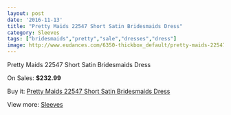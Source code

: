 ```yaml
---
layout: post
date: '2016-11-13'
title: "Pretty Maids 22547 Short Satin Bridesmaids Dress"
category: Sleeves
tags: ["bridesmaids","pretty","sale","dresses","dress"]
image: http://www.eudances.com/6350-thickbox_default/pretty-maids-22547-short-satin-bridesmaids-dress.jpg
---
```

Pretty Maids 22547 Short Satin Bridesmaids Dress

On Sales: **$232.99**
<a href="https://www.eudances.com/en/sleeves/2302-pretty-maids-22547-short-satin-bridesmaids-dress.html"><amp-img layout="responsive" width="600" height="600" src="//www.eudances.com/6350-thickbox_default/pretty-maids-22547-short-satin-bridesmaids-dress.jpg" alt="Pretty Maids 22547 Short Satin Bridesmaids Dress 0" /></a>
<a href="https://www.eudances.com/en/sleeves/2302-pretty-maids-22547-short-satin-bridesmaids-dress.html"><amp-img layout="responsive" width="600" height="600" src="//www.eudances.com/6351-thickbox_default/pretty-maids-22547-short-satin-bridesmaids-dress.jpg" alt="Pretty Maids 22547 Short Satin Bridesmaids Dress 1" /></a>

Buy it: [Pretty Maids 22547 Short Satin Bridesmaids Dress](https://www.eudances.com/en/sleeves/2302-pretty-maids-22547-short-satin-bridesmaids-dress.html "Pretty Maids 22547 Short Satin Bridesmaids Dress")

View more: [Sleeves](https://www.eudances.com/en/26-sleeves "Sleeves")